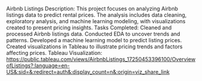 Airbnb Listings
Description: This project focuses on analyzing Airbnb listings data to predict rental prices. The analysis includes data cleaning, exploratory analysis, and machine learning modeling, with visualizations created to present pricing insights.
Tasks Completed:
Cleaned and processed Airbnb listings data.
Conducted EDA to uncover trends and patterns.
Developed a machine learning model to predict listing prices.
Created visualizations in Tableau to illustrate pricing trends and factors affecting prices.
Tableau Visualization: https://public.tableau.com/views/AirbnbListings_17250453396100/OverviewofListings?:language=en-US&:sid=&:redirect=auth&:display_count=n&:origin=viz_share_link
